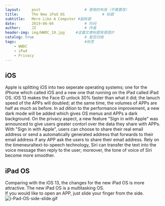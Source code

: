 ```yaml
---
layout:     post   				    # 使用的布局（不需要改）
title:      The New iPad OS 				# 标题
subtitle:   More Like A Computer #副标题
date:       2019-06-04 				# 时间
author:     JZ 						# 作者
header-img: img/WWDC_19.jpg 	#这篇文章标题背景图片
catalog: true 						# 是否归档
tags:								#标签
    - WWDC
    - iPad
    - Privacy
---
```


## iOS

Apple is splitting iOS into two seperate operating systems; one for the iPhone which called iOS and a new one that running on the iPad called iPad OS. iOS 13 makes the Face ID unlock 30% faster than what it did; the lanuch speed of the APPs will doubled; at the same time, the volumes of APPs are half as much as before. In ad dition to the performance improvement, a new dark mode will be added which gives OS menus and APPs a dark background. On the privacy aspect, a new feature "Sign in with Apple" was announced to give users greater contorl over the data they share with APPs. With "Sign in with Apple", users can choose to share their real email address or send a automatically generated address that forwards to their email address if any APP ask the users to share their email address. Rely on the timeneuraltext-to-speech technology, Siri can transfer the text into the voice message then reply to the user; moreover, the tone of voice of Siri become more smoother.

## iPad OS

Comparing with the iOS 13, the changes for the new iPad OS is more attractive. The new iPad OS is a multitasking OS.  
If you would like to open an APP, just slide your finger from the side.
![i-Pad-OS-side-slide.gif](https://postimg.cc/CBFRPZk4)
